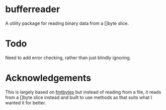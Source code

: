 # bufferreader
A utility package for reading binary data from a []byte slice.

# Todo
Need to add error checking, rather than just blindly ignoring.

# Acknowledgements
This is largely based on [fmtbytes](https://github.com/pisdhooy/fmtbytes) but instead of reading from a file, it reads from a []byte slice instead and built to use methods as that suits what I wanted it for better.